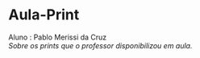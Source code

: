 # Aula-Print
Aluno : Pablo Merissi da Cruz </br>
*Sobre os prints que o professor disponibilizou em aula.*

